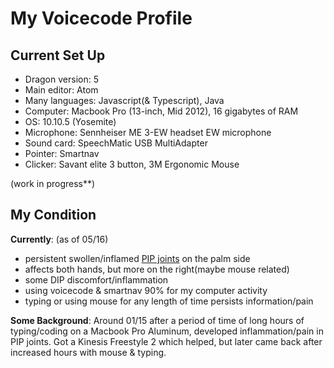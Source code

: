 # My Voicecode Profile

## Current Set Up
- Dragon version: 5
- Main editor: Atom
- Many languages: Javascript(& Typescript), Java
- Computer: Macbook Pro (13-inch, Mid 2012), 16 gigabytes of RAM
- OS: 10.10.5 (Yosemite)
- Microphone: Sennheiser ME 3-EW headset EW microphone
- Sound card: SpeechMatic USB MultiAdapter
- Pointer: Smartnav
- Clicker: Savant elite 3 button, 3M Ergonomic Mouse

(work in progress**)
## My Condition

__Currently__: (as of 05/16)
- persistent swollen/inflamed [PIP joints](http://proactive4pt.com/pt/wp-content/uploads/finger_swanneck_cause01-300x300.jpg) on the palm side
- affects both hands, but more on the right(maybe mouse related)
- some DIP discomfort/inflammation
- using voicecode & smartnav 90% for my computer activity
- typing or using mouse for any length of time persists information/pain


__Some Background__: Around 01/15 after a period of time of long hours of typing/coding on a Macbook Pro Aluminum, developed inflammation/pain in PIP joints. Got a Kinesis Freestyle 2 which helped, but later came back after increased hours with mouse & typing.
